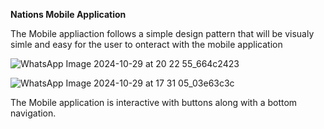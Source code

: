 **Nations Mobile Application**

The Mobile appliaction follows a simple design pattern that will be visualy simle and easy for the user to onteract with the mobile application 

![WhatsApp Image 2024-10-29 at 20 22 55_664c2423](https://github.com/user-attachments/assets/3083b271-b910-4728-848e-6d8307f4d2cd)

![WhatsApp Image 2024-10-29 at 17 31 05_03e63c3c](https://github.com/user-attachments/assets/f66ddd00-d71e-414d-b5a1-b63f58608c3f)

The Mobile application is interactive with buttons along with a bottom navigation.

